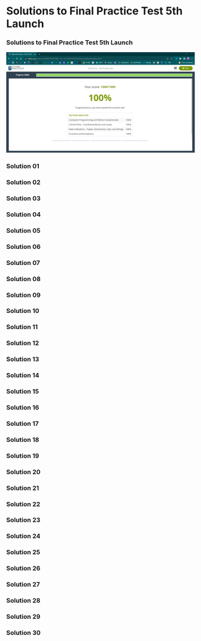 # Solutions to Final Practice Test 5th Launch

### Solutions to Final Practice Test 5th Launch

![](<../.gitbook/assets/Final Practice Test 1st Launch - Score.png>)

### Solution 01

### Solution 02

### Solution 03

### Solution 04

### Solution 05

### Solution 06

### Solution 07

### Solution 08

### Solution 09

### Solution 10

### Solution 11

### Solution 12

### Solution 13

### Solution 14

### Solution 15

### Solution 16

### Solution 17

### Solution 18

### Solution 19

### Solution 20

### Solution 21

### Solution 22

### Solution 23

### Solution 24

### Solution 25

### Solution 26

### Solution 27

### Solution 28

### Solution 29

### Solution 30

